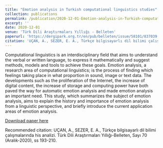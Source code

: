 ```yaml
---
title: "Emotion analysis in Turkish computational linguistics studies"
collection: publications
permalink: /publication/2020-12-01-Emotion-analysis-in-Turkish-computational-linguistics-studies
excerpt: ''
date: 2020-12-01
venue: 'Türk Dili Araştırmaları Yıllığı - Belleten'
paperurl: 'https://dergipark.org.tr/en/pub/belleten/issue/58101/837039'
citation: 'UÇAN, A., SEZER, E. A., Türkçe bilgisayarlı dil bilimi çalışmalarında his analizi. Türk Dili Araştırmaları Yıllığı-Belleten, (70 (Aralık)), 193-210.'
---
```

Computational linguistics is an interdisciplinary field that aims to understand the verbal or written language, to express it mathematically and suggest methods, models and tools to achieve these goals. Emotion analysis, a research area of computational linguistics; is the process of finding which feelings taking place in what proportion in sound, image or text data. The developments such as the proliferation of the Internet, the increase of digital content, the increase of storage and computing power have both paved the way for automatic emotion analysis and made emotion analysis an important need. This study, which summarizes the subject of emotion analysis, aims to explain the history and importance of emotion analysis from a linguistic perspective, and briefly introduce the current application areas of emotion analysis.

[Download paper here](https://dergipark.org.tr/en/pub/belleten/issue/58101/837039)

Recommended citation: UÇAN, A., SEZER, E. A., Türkçe bilgisayarlı dil bilimi çalışmalarında his analizi. Türk Dili Araştırmaları Yıllığı-Belleten, Sayı 70 (Aralık-2020), ss 193-210.
